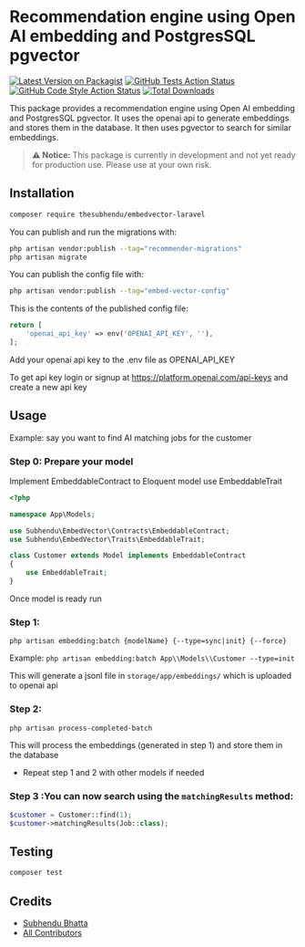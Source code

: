 # Recommendation engine using Open AI embedding and PostgresSQL pgvector

[![Latest Version on Packagist](https://img.shields.io/packagist/v/thesubhendu/recommender.svg?style=flat-square)](https://packagist.org/packages/thesubhendu/recommender)
[![GitHub Tests Action Status](https://img.shields.io/github/actions/workflow/status/thesubhendu/recommender/run-tests.yml?branch=main&label=tests&style=flat-square)](https://github.com/thesubhendu/recommender/actions?query=workflow%3Arun-tests+branch%3Amain)
[![GitHub Code Style Action Status](https://img.shields.io/github/actions/workflow/status/thesubhendu/recommender/fix-php-code-style-issues.yml?branch=main&label=code%20style&style=flat-square)](https://github.com/thesubhendu/recommender/actions?query=workflow%3A"Fix+PHP+code+style+issues"+branch%3Amain)
[![Total Downloads](https://img.shields.io/packagist/dt/thesubhendu/recommender.svg?style=flat-square)](https://packagist.org/packages/thesubhendu/recommender)

This package provides a recommendation engine using Open AI embedding and PostgresSQL pgvector. It uses the openai api to generate embeddings and stores them in the database. It then uses pgvector to search for similar embeddings.

> **⚠️ Notice:** This package is currently in development and not yet ready for production use. Please use at your own risk.

## Installation

```bash
composer require thesubhendu/embedvector-laravel
```

You can publish and run the migrations with:

```bash
php artisan vendor:publish --tag="recommender-migrations"
php artisan migrate
```

You can publish the config file with:

```bash
php artisan vendor:publish --tag="embed-vector-config"
```

This is the contents of the published config file:

```php
return [
    'openai_api_key' => env('OPENAI_API_KEY', ''),
];
```
Add your openai api key to the .env file as OPENAI_API_KEY

To get api key login or signup at https://platform.openai.com/api-keys and create a new api key

## Usage

Example: say you want to find AI matching jobs for the customer
### Step 0: Prepare your model
Implement EmbeddableContract to Eloquent model 
use EmbeddableTrait

```php
<?php

namespace App\Models;

use Subhendu\EmbedVector\Contracts\EmbeddableContract;
use Subhendu\EmbedVector\Traits\EmbeddableTrait;

class Customer extends Model implements EmbeddableContract
{
    use EmbeddableTrait;
}
```

Once model is ready run

### Step 1:
`php artisan embedding:batch {modelName} {--type=sync|init} {--force}`

Example: `php artisan embedding:batch App\\Models\\Customer --type=init`

This will generate a jsonl file in `storage/app/embeddings/` which is uploaded to openai api

### Step 2:
`php artisan process-completed-batch`

This will process the embeddings  (generated in step 1) and store them in the database

- Repeat step 1 and 2 with other models if needed

### Step 3 :You can now search using the `matchingResults` method:

```php
$customer = Customer::find(1);
$customer->matchingResults(Job::class);
```

## Testing

```bash
composer test
```

## Credits

- [Subhendu Bhatta](https://github.com/thesubhendu)
- [All Contributors](../../contributors)


